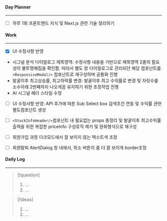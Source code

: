 
#### Day Planner
---
- [ ] 하루 1회 프론트엔드 지식 및 Next.js 관련 기술 정리하기


#### Work
---
- [x] UI 수정사항 반영  
 - 시그널 분석 다이얼로그 제목영역: 수정사항 내용을 기반으로 제목영역 2줄의 필요성이 불투명해짐을 확인함. 따라서 별도 창 다이얼로그로 관리되던 해당 컴포넌트를 `<ResponsiveModal/>` 컴포넌트로 재구성하며 공통화 진행
 - 발굴이후 최고상승률, 최고하락률 변경: 발굴이후 최고 수익률로 변경 및 자릿수를 소수아래 2번째까지 나오게끔 유지하기 위한 조정작업 진행
 - AI 시그널 헤더 스타일 수정
- [ ] UI 수정사항 반영: API 추가에 따른 Sub Select box 검색조건 연동 및 수익률 관련 별도컴포넌트 생성
- [ ] `<StockInfoHeader/>`컴포넌트 내 필요없는 props 총정리 및 발굴이후 최고수익률 출력을 위한 복잡한 priceInfo 구성로직 제거 및 완화형식으로 재구성
- [ ] 회원가입 과정 다크모드에서 잘 보이지 않는 텍스트색 조정
- [ ] 회원탈퇴 AlertDialog 창 내에서, 취소 버튼이 좀 더 잘 보이게 border조정


#### Daily Log
---
> [!question]
> 1. ...
> 2. ...

> [!Ideas]
> 1. ...
> 2. ...



